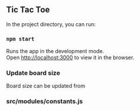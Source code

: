 ## Tic Tac Toe

In the project directory, you can run:

### `npm start`

Runs the app in the development mode.<br />
Open [http://localhost:3000](http://localhost:3000) to view it in the browser.

### Update board size

Board size can be updated from 
### src/modules/constants.js
